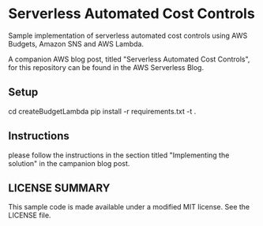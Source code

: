 # Serverless Automated Cost Controls 

Sample implementation of serverless automated cost controls using AWS Budgets, Amazon SNS and AWS Lambda.

A companion AWS blog post, titled "Serverless Automated Cost Controls", for this repository can be found in the AWS Serverless Blog. 

## Setup
cd createBudgetLambda
pip install -r requirements.txt -t .

## Instructions
please follow the instructions in the section titled "Implementing the solution" in the campanion blog post.

## LICENSE SUMMARY
This sample code is made available under a modified MIT license. See the LICENSE file.
